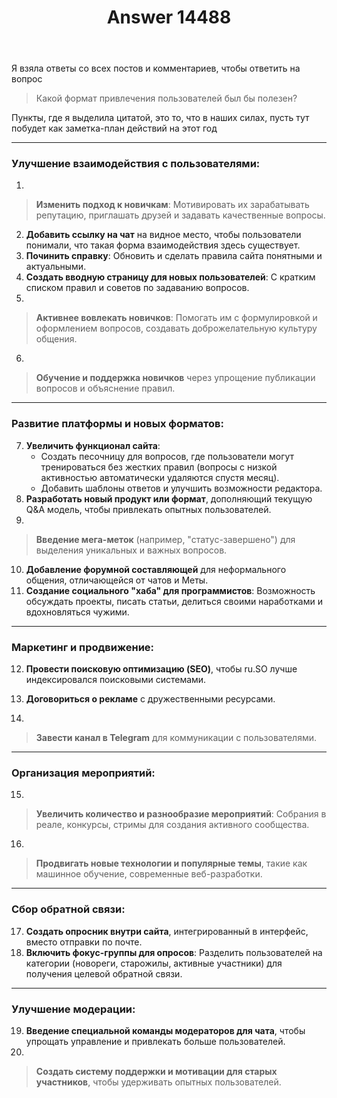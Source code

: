 ﻿---
title: "Answer 14488"
se.owner.user_id: 264178
se.owner.display_name: "Dev18"
se.owner.link: "https://ru.meta.stackoverflow.com/users/264178/dev18"
se.answer_id: 14488
se.question_id: 14406
se.post_type: answer
se.is_accepted: False
---
<p>Я взяла ответы со всех постов и комментариев, чтобы ответить на вопрос</p>
<blockquote>
<p>Какой формат привлечения пользователей был бы полезен?</p>
</blockquote>
<p>Пункты, где я выделила цитатой, это то, что в наших силах, пусть тут побудет как заметка-план действий на этот год</p>
<hr />
<h3>Улучшение взаимодействия с пользователями:</h3>
<ol>
<li></li>
</ol>
<blockquote>
<p><strong>Изменить подход к новичкам</strong>: Мотивировать их зарабатывать репутацию, приглашать друзей и задавать качественные вопросы.</p>
</blockquote>
<ol start="2">
<li><strong>Добавить ссылку на чат</strong> на видное место, чтобы пользователи понимали, что такая форма взаимодействия здесь существует.</li>
<li><strong>Починить справку</strong>: Обновить и сделать правила сайта понятными и актуальными.</li>
<li><strong>Создать вводную страницу для новых пользователей</strong>: С кратким списком правил и советов по задаванию вопросов.</li>
<li></li>
</ol>
<blockquote>
<p><strong>Активнее вовлекать новичков</strong>: Помогать им с формулировкой и оформлением вопросов, создавать доброжелательную культуру общения.</p>
</blockquote>
<ol start="6">
<li></li>
</ol>
<blockquote>
<p><strong>Обучение и поддержка новичков</strong> через упрощение публикации вопросов и объяснение правил.</p>
</blockquote>
<hr />
<h3>Развитие платформы и новых форматов:</h3>
<ol start="7">
<li><strong>Увеличить функционал сайта</strong>:
<ul>
<li>Создать песочницу для вопросов, где пользователи могут тренироваться без жестких правил (вопросы с низкой активностью автоматически удаляются спустя месяц).</li>
<li>Добавить шаблоны ответов и улучшить возможности редактора.</li>
</ul>
</li>
<li><strong>Разработать новый продукт или формат</strong>, дополняющий текущую Q&amp;A модель, чтобы привлекать опытных пользователей.</li>
<li></li>
</ol>
<blockquote>
<p><strong>Введение мега-меток</strong> (например, &quot;статус-завершено&quot;) для выделения уникальных и важных вопросов.</p>
</blockquote>
<ol start="10">
<li><strong>Добавление форумной составляющей</strong> для неформального общения, отличающейся от чатов и Меты.</li>
<li><strong>Создание социального &quot;хаба&quot; для программистов</strong>: Возможность обсуждать проекты, писать статьи, делиться своими наработками и вдохновляться чужими.</li>
</ol>
<hr />
<h3>Маркетинг и продвижение:</h3>
<ol start="12">
<li><p><strong>Провести поисковую оптимизацию (SEO)</strong>, чтобы ru.SO лучше индексировался поисковыми системами.</p>
</li>
<li><p><strong>Договориться о рекламе</strong> с дружественными ресурсами.</p>
</li>
<li></li>
</ol>
<blockquote>
<p><strong>Завести канал в Telegram</strong> для коммуникации с пользователями.</p>
</blockquote>
<hr />
<h3>Организация мероприятий:</h3>
<ol start="15">
<li></li>
</ol>
<blockquote>
<p><strong>Увеличить количество и разнообразие мероприятий</strong>: Собрания в реале, конкурсы, стримы для создания активного сообщества.</p>
</blockquote>
<ol start="16">
<li></li>
</ol>
<blockquote>
<p><strong>Продвигать новые технологии и популярные темы</strong>, такие как машинное обучение, современные веб-разработки.</p>
</blockquote>
<hr />
<h3>Сбор обратной связи:</h3>
<ol start="17">
<li><strong>Создать опросник внутри сайта</strong>, интегрированный в интерфейс, вместо отправки по почте.</li>
<li><strong>Включить фокус-группы для опросов</strong>: Разделить пользователей на категории (новореги, старожилы, активные участники) для получения целевой обратной связи.</li>
</ol>
<hr />
<h3>Улучшение модерации:</h3>
<ol start="19">
<li><strong>Введение специальной команды модераторов для чата</strong>, чтобы упрощать управление и привлекать больше пользователей.</li>
<li></li>
</ol>
<blockquote>
<p><strong>Создать систему поддержки и мотивации для старых участников</strong>, чтобы удерживать опытных пользователей.</p>
</blockquote>
